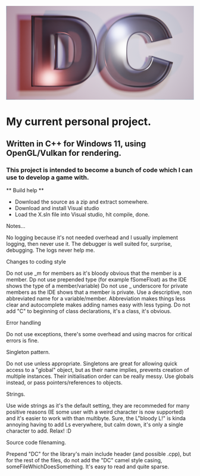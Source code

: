 ![X project logo. Two letters D and C, extruded slightly and placed against a quad within the 3D application Blender.](https://github.com/DavidCradock/DC/blob/51c30954811147e2ef6a3bb882f0f1131df434be/github_images/github_social_image.png)
# My current personal project.
## Written in C++ for Windows 11, using OpenGL/Vulkan for rendering.
### This project is intended to become a bunch of code which I can use to develop a game with.
** Build help **
- Download the source as a zip and extract somewhere.
- Download and install Visual studio
- Load the X.sln file into Visual studio, hit compile, done.

Notes...

No logging because it's not needed overhead and I usually implement logging, then never use it. The debugger is well suited for, surprise, debugging. The logs never help me.

Changes to coding style

Do not use _m for members as it's bloody obvious that the member is a member.
Dp not use prepended type (for example fSomeFloat) as the IDE shows the type of a member/variable)
Do not use _ underscore for private members as the IDE shows that a member is private.
Use a descriptive, non abbreviated name for a variable/member. Abbreviation makes things less clear and autocomplete makes adding names easy with less typing.
Do not add "C" to beginning of class declarations, it's a class, it's obvious.

Error handling

Do not use exceptions, there's some overhead and using macros for critical errors is fine.

Singleton pattern.

Do not use unless appropriate.
Singletons are great for allowing quick access to a "global" object, but as their name implies, prevents creation of multiple instances.
Their initialisation order can be really messy.
Use globals instead, or pass pointers/references to objects.

Strings.

Use wide strings as it's the default setting, they are recommeded for many positive reasons (IE some user with a weird character is now supported) and it's easier to work with than multibyte.
Sure, the L"bloody L!" is kinda annoying having to add Ls everywhere, but calm down, it's only a single character to add. Relax! :D

Source code filenaming.

Prepend "DC" for the library's main include header (and possible .cpp), but for the rest of the files, do not add the "DC"
camel style casing, someFileWhichDoesSomething. It's easy to read and quite sparse.


